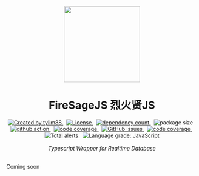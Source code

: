 <!-- markdownlint-disable MD010 -->
<!-- markdownlint-disable MD033 -->
<!-- markdownlint-disable MD041 -->

<div align="center">
		<img src="https://raw.githubusercontent.com/tylim88/Firelord/main/img/ozai.png" width="200px"/>
		<h1>FireSageJS 烈火贤JS</h1>
</div>

<div align="center">
		<a href="https://www.npmjs.com/package/firesage" target="_blank">
				<img
					src="https://img.shields.io/npm/v/firesage"
					alt="Created by tylim88"
				/>
			</a>
			&nbsp;
			<a
				href="https://github.com/tylim88/firesage/blob/main/LICENSE"
				target="_blank"
			>
				<img
					src="https://img.shields.io/github/license/tylim88/firesage"
					alt="License"
				/>
			</a>
			&nbsp;
			<a
				href="https://www.npmjs.com/package/firesage?activeTab=dependencies"
				target="_blank"
			>
				<img
					src="https://img.shields.io/badge/dynamic/json?url=https://api.npmutil.com/package/firesage&label=dependencies&query=$.dependencies.count&color=brightgreen"
					alt="dependency count"
				/>
			</a>
			&nbsp;
			<img
				src="https://img.shields.io/badge/gzipped-6KB-brightgreen"
				alt="package size"
			/>
			&nbsp;
			<a href="https://github.com/tylim88/firesage/actions" target="_blank">
				<img
					src="https://github.com/tylim88/firesage/workflows/Main/badge.svg"
					alt="github action"
				/>
			</a>
			&nbsp;
			<a href="https://codecov.io/gh/tylim88/firesage" target="_blank">
				<img
					src="https://codecov.io/gh/tylim88/firesage/branch/main/graph/badge.svg"
					alt="code coverage"
				/>
			</a>
			&nbsp;
			<a href="https://github.com/tylim88/firesage/issues" target="_blank">
				<img
					alt="GitHub issues"
					src="https://img.shields.io/github/issues-raw/tylim88/firesage"
				></img>
			</a>
			&nbsp;
			<a href="https://snyk.io/test/github/tylim88/firesage" target="_blank">
				<img
					src="https://snyk.io/test/github/tylim88/firesage/badge.svg"
					alt="code coverage"
				/>
			</a>
			&nbsp;
			<a
				href="https://lgtm.com/projects/g/tylim88/firesage/alerts/"
				target="_blank"
			>
				<img
					alt="Total alerts"
					src="https://img.shields.io/lgtm/alerts/g/tylim88/firesage.svg?logo=lgtm&logoWidth=18"
				/>
			</a>
			&nbsp;
			<a
				href="https://lgtm.com/projects/g/tylim88/firesage/context:javascript"
				target="_blank"
			>
				<img
					alt="Language grade: JavaScript"
					src="https://img.shields.io/lgtm/grade/javascript/g/tylim88/firesage.svg?logo=lgtm&logoWidth=18"
				/>
			</a>
</div>
<br/>
<div align="center">
		<i>Typescript Wrapper for Realtime Database</i>
</div>
<br/>
<!-- <div align="center">
<a href="https://firelordjs.com/firesage/quick_start" target="_blank" style="color:blue"><strong>Documentation</strong></a>
</div>
<br/> -->

Coming soon
